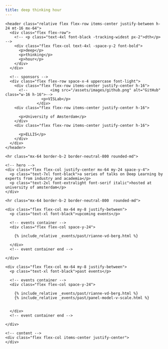 ```yaml
---
title: deep thinking hour
---
```

<html lang="{{ page.lang | default: site.lang | default: 'en' }}">
<head>
  <meta charset="utf-8">
  <meta http-equiv="X-UA-Compatible" content="IE=edge">
  <meta name="viewport" content="width=device-width, initial-scale=1">

  <!-- include favicon -->
  <link rel="icon" href="/assets/images/favicon.png">
  <link rel="stylesheet" href="/assets/css/style.css">
  <link rel="stylesheet" type="text/css" href="https://cdn.jsdelivr.net/gh/dreampulse/computer-modern-web-font@master/fonts.css">

</head>

  <body class="text-emerald-950 font-dm text-lg bg-violet-500 bg-gradient-to-r from-violet-500 to-emerald-300 tracking-tighter overscroll-contain">

    <header class="relative flex flex-row items-center justify-between h-24 mt-16 mx-64">
      <div class="flex flex-row">
        <!-- <p class="text-4xl font-black -tracking-widest px-2">dth</p> -->
        <div class="flex flex-col text-4xl -space-y-2 font-bold">
          <p>deep</p>
          <p>thinking</p>
          <p>hour</p>
        </div>
      </div>

      <!-- sponsors -->
      <div class="flex flex-row space-x-4 uppercase font-light">
        <div class="flex flex-row items-center justify-center h-16">
          <!--          <img src="/assets/images/github.png" alt="GitHub" class="w-16 h-16">-->
                    <p>VISLab</p>
                  </div>
        <div class="flex flex-row items-center justify-center h-16">
<!--          <img src="/assets/images/github.png" alt="GitHub" class="w-16 h-16">-->
          <p>University of Amsterdam</p>
        </div>
        <div class="flex flex-row items-center justify-center h-16">
<!--          <img src="/assets/images/github.png" alt="GitHub" class="w-16 h-16">-->
          <p>ELLIS</p>
        </div>
      </div>
    </header>

    <hr class="mx-64 border-b-2 border-neutral-800 rounded-md">

    <!-- hero -->
    <div class="flex flex-col justify-center mx-64 my-24 space-y-4">
      <p class="text-7xl font-black">a series of talks on Deep Learning by experts from industry and academia</p>
      <p class="text-2xl font-extralight font-serif italic">hosted at university of amsterdam</p>
    </div>

    <hr class="mx-64 border-b-2 border-neutral-800  rounded-md">

    <div class="flex flex-col mx-64 my-8 justify-between">
      <p class="text-xl font-black">upcoming events</p>

      <!-- events container -->
      <div class="flex flex-col space-y-24">

        {% include_relative _events/past/rianne-vd-berg.html %}

      </div>
      <!-- event container end -->

    </div>

    <div class="flex flex-col mx-64 my-8 justify-between">
      <p class="text-xl font-black">past events</p>

      <!-- events container -->
      <div class="flex flex-col space-y-24">

        {% include_relative _events/past/rianne-vd-berg.html %}
        {% include_relative _events/past/panel-model-v-scale.html %}


      </div>
      <!-- event container end -->

    </div>

    <!-- content -->
    <div class="flex flex-col items-center justify-center">
    </div>


  </body>

</html>
